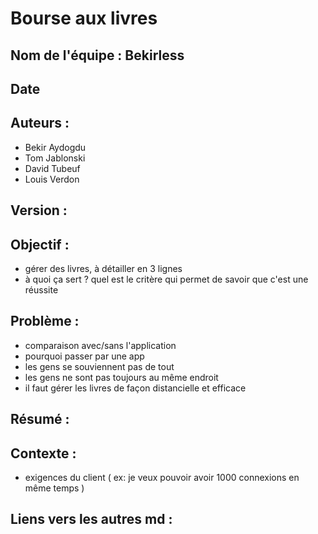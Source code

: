 # Bourse aux livres

## Nom de l'équipe : Bekirless

## Date
## Auteurs : 
- Bekir Aydogdu  
- Tom Jablonski       
- David Tubeuf   
- Louis Verdon   
          
## Version :

## Objectif :
 - gérer des livres, à détailler en 3 lignes  
 - à quoi ça sert ? quel est le critère qui permet de savoir que c'est une réussite  

## Problème :
 - comparaison avec/sans l'application  
 - pourquoi passer par une app  
 - les gens se souviennent pas de tout  
 - les gens ne sont pas toujours au même endroit  
 - il faut gérer les livres de façon distancielle et efficace  

## Résumé :

## Contexte :
 - exigences du client ( ex: je veux pouvoir avoir 1000 connexions en même temps )   

## Liens vers les autres md :
